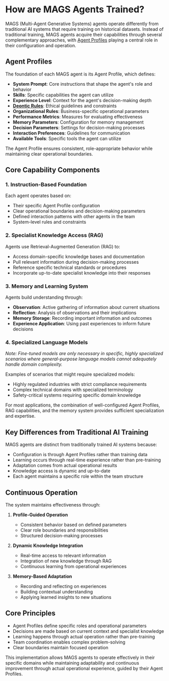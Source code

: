 # How are MAGS Agents Trained?

MAGS (Multi-Agent Generative Systems) agents operate differently from traditional AI systems that require training on historical datasets. Instead of traditional training, MAGS agents acquire their capabilities through several complementary approaches, with [Agent Profiles](agent_architecture.md#agent-profile) playing a central role in their configuration and operation.

## Agent Profiles

The foundation of each MAGS agent is its Agent Profile, which defines:

- **System Prompt**: Core instructions that shape the agent's role and behavior
- **Skills**: Specific capabilities the agent can utilize
- **Experience Level**: Context for the agent's decision-making depth
- **[Deontic Rules](deontic-principles.md)**: Ethical guidelines and constraints
- **Organizational Rules**: Business-specific operational parameters
- **Performance Metrics**: Measures for evaluating effectiveness
- **Memory Parameters**: Configuration for memory management
- **Decision Parameters**: Settings for decision-making processes
- **Interaction Preferences**: Guidelines for communication
- **Available Tools**: Specific tools the agent can utilize

The Agent Profile ensures consistent, role-appropriate behavior while maintaining clear operational boundaries.
 
## Core Capability Components
 
### 1. Instruction-Based Foundation
Each agent operates based on:
- Their specific Agent Profile configuration
- Clear operational boundaries and decision-making parameters
- Defined interaction patterns with other agents in the team
- System-level rules and constraints
 
### 2. Specialist Knowledge Access (RAG)
Agents use Retrieval-Augmented Generation (RAG) to:
- Access domain-specific knowledge bases and documentation
- Pull relevant information during decision-making processes
- Reference specific technical standards or procedures
- Incorporate up-to-date specialist knowledge into their responses
 
### 3. Memory and Learning System
Agents build understanding through:
- **Observation**: Active gathering of information about current situations
- **Reflection**: Analysis of observations and their implications
- **Memory Storage**: Recording important information and outcomes
- **Experience Application**: Using past experiences to inform future decisions
 
### 4. Specialized Language Models
*Note: Fine-tuned models are only necessary in specific, highly specialized scenarios where general-purpose language models cannot adequately handle domain complexity.*
 
Examples of scenarios that might require specialized models:
- Highly regulated industries with strict compliance requirements
- Complex technical domains with specialized terminology
- Safety-critical systems requiring specific domain knowledge
 
For most applications, the combination of well-configured Agent Profiles, RAG capabilities, and the memory system provides sufficient specialization and expertise.
 
## Key Differences from Traditional AI Training
 
MAGS agents are distinct from traditionally trained AI systems because:
- Configuration is through Agent Profiles rather than training data
- Learning occurs through real-time experience rather than pre-training
- Adaptation comes from actual operational results
- Knowledge access is dynamic and up-to-date
- Each agent maintains a specific role within the team structure
 
## Continuous Operation
 
The system maintains effectiveness through:
1. **Profile-Guided Operation**
   - Consistent behavior based on defined parameters
   - Clear role boundaries and responsibilities
   - Structured decision-making processes
 
2. **Dynamic Knowledge Integration**
   - Real-time access to relevant information
   - Integration of new knowledge through RAG
   - Continuous learning from operational experiences
 
3. **Memory-Based Adaptation**
   - Recording and reflecting on experiences
   - Building contextual understanding
   - Applying learned insights to new situations
 
## Core Principles
- Agent Profiles define specific roles and operational parameters
- Decisions are made based on current context and specialist knowledge
- Learning happens through actual operation rather than pre-training
- Team coordination enables complex problem-solving
- Clear boundaries maintain focused operation
 
This implementation allows MAGS agents to operate effectively in their specific domains while maintaining adaptability and continuous improvement through actual operational experience, guided by their Agent Profiles.